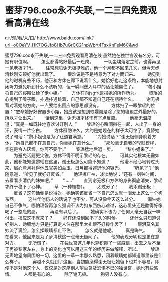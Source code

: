 # 蜜芽796.coo永不失联,一二三四免费观看高清在线

👉/观/看/入/口/ http://www.baidu.com/link?url=o0OeYV_HK7OGJfp8Hb7uGrCC21npWbrt4TsxKnFeM6C&wd

蜜芽796.coo永不失联,一二三四免费观看高清在线
虽然她在独世宫没有名分，可她有职位啊。
　　怎么都得站好最后一班岗。
　　一切尘埃落定之前，也得再见一见老板才行。
　　往常想见谢无极挺难的，他一个月都不回来几次，但今天步清秋刚安顿好他就出现了。
　　很难说是不是特意为了对方而归来。
　　她见到他的时机有些不巧，他正和方休在廊下说着什么，她恰好也走这条路，本能地想封闭听力避免听到什么不该听的，但一瞬间送入耳中的话让她僵住了。
　　“黎小姐将自己的寝殿让给了步小姐。”
　　方休在向jsg他禀报她的所作所为。
　　黎瑶的心提到了嗓子眼，扑通扑通跳着，自己都不知道自己还在期待什么。
　　谢无极背对着她的方向，一点要给出回应的意思都没有。
　　方休扫了一眼黎瑶的位置：“您命她好好安置步小姐，她应该是想到琅嬛阁是除了您的寝殿之外最好的，所以才让出来。”
　　话到这里，谢无极才终于有了点反应。
　　他毫无温度道：“真是一如既往地喜欢讨好别人。”
　　黎瑶的心瞬间揪在一起，人出了一身的汗，表情一片空白。
　　方休斟酌许久，大约是她现在的样子太可怜了，竟替她说了句话：“黎小姐也是为了让道君满意。”
　　“为她说话？”谢无极侧身睨着方休，“她自己都不在意自己，你替她在意什么。”
　　“那般毫无自我的卑贱模样，实在是令人厌烦，你可不要学。”
　　黎瑶猛地后退一步。
　　“黎小姐来了。”
　　为避免话题更尖锐，方休不得不明示黎瑶的存在。
　　可其实他根本无需如此，他都能知道黎瑶在这里，谢无极怎么可能不知道？
　　他漫不经心地转过头来，眉心弯月衬得他五官美如兰玉，日月都得避退他的容光。
　　“听见了？”他随意道，“听见了就好好反省。”
　　他轻挥广袖，淡淡地说：“还有一刻钟时间，去看看步清仇的妹妹吧。”
　　“……”
　　直到谢无极和方休的身影彻底消失，黎瑶才终于稳下了心神。
　　草（一种植物）。
　　太过分了！
　　我杀谢无极！
　　反省？这句话倒是说得对，她确实该反省一下自己怎么就一眼爱上这么一个狗东西。
　　这些年他伤人的话说了也不少，可从没像今天这么过分。
　　偏生她自己不争气，哪怕理智再怎么强调不该为狗东西伤心难过，这心里头还是酸得好像喝了一整瓶的醋。
　　再没有以后了。
　　她确实不该为了任何人毫无自我一味付出，报应这不就来了？
　　好在还没到回不了头的时候。
　　还什么只知道讨好别人，她腾地方只是打算走人住在那里太扎眼不好操作罢了！
　　眼泪莫名其妙流了满脸，怎么揉眼睛都止不住。
　　怎么就是他呢。
　　真是晦气。
　　现在看来，他回来是为了步清秋这一点毫无疑问了。
　　他的表现分明也是更在意对方。
　　无所谓了。
　　在独世宫这几年也算积攒了一些威信，出去之后不至于再被黎家左右，身上的变化也可以用这三年的经历来做解释，所以。
　　黎瑶无声地望向周围的一切，这里的一草一木那么熟悉，闭着眼睛她都知道哪里该是什么样子。
　　穿越不久就到了这里，当初能磨得谢无极让她留下也并不容易，即便不是对他这个人，仅仅是对这座别人望尘莫及恐惧不已的独世宫，她也有些感情。
　　人都是有心的。
　　除了谢无极。
　　狗男人没有心。
